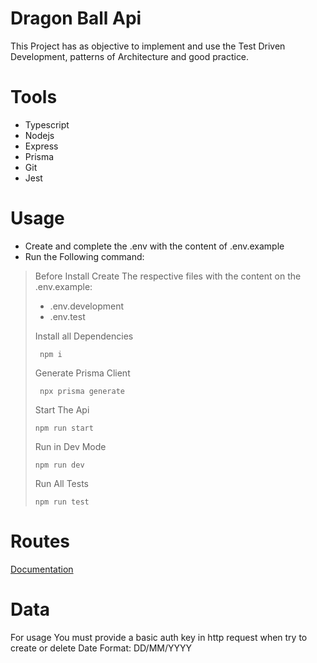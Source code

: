 # Dragon Ball Api
This Project has as objective to implement and use the Test Driven Development, patterns of Architecture and good practice.
 
# Tools
- Typescript
- Nodejs
- Express
- Prisma
- Git
- Jest
 
# Usage
- Create and complete the .env with the content of .env.example
- Run the Following command:

> Before Install Create The respective files with the content on the .env.example:
> - .env.development
> - .env.test
>  
> Install all Dependencies
> ```
>  npm i
> ```
> Generate Prisma Client
> ```
>  npx prisma generate
> ```
> Start The Api
> ```
> npm run start
> ```
> Run in Dev Mode
> ```
> npm run dev
> ```
> Run All Tests
> ```
> npm run test
> ```
>  

# Routes
[Documentation](https://documenter.getpostman.com/view/20174110/2s8YzP35PU)

# Data
For usage You must provide a basic auth key in http request when try to create or delete
Date Format: DD/MM/YYYY


